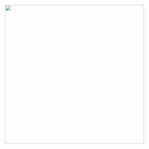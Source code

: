 <p align="center">
<img width="450"  src="https://media.giphy.com/media/2zeji2UedvZzvIZ45N/giphy.gif">
</p>
